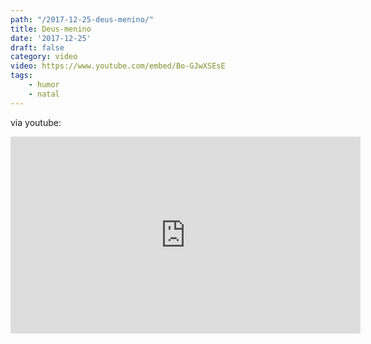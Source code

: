 ```yaml
---
path: "/2017-12-25-deus-menino/"
title: Deus-menino
date: '2017-12-25'
draft: false
category: video
video: https://www.youtube.com/embed/Bo-GJwXSEsE
tags:
    - humor
    - natal
---
```


via youtube:

<iframe width="560" height="315" src="https://www.youtube.com/embed/Bo-GJwXSEsE" frameborder="0" allow="autoplay; encrypted-media" allowfullscreen></iframe>
